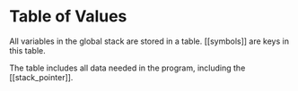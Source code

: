 # Table of Values

All variables in the global stack are stored in a table. [[symbols]] are keys in 
this table.

The table includes all data needed in the program, including the [[stack_pointer]].
